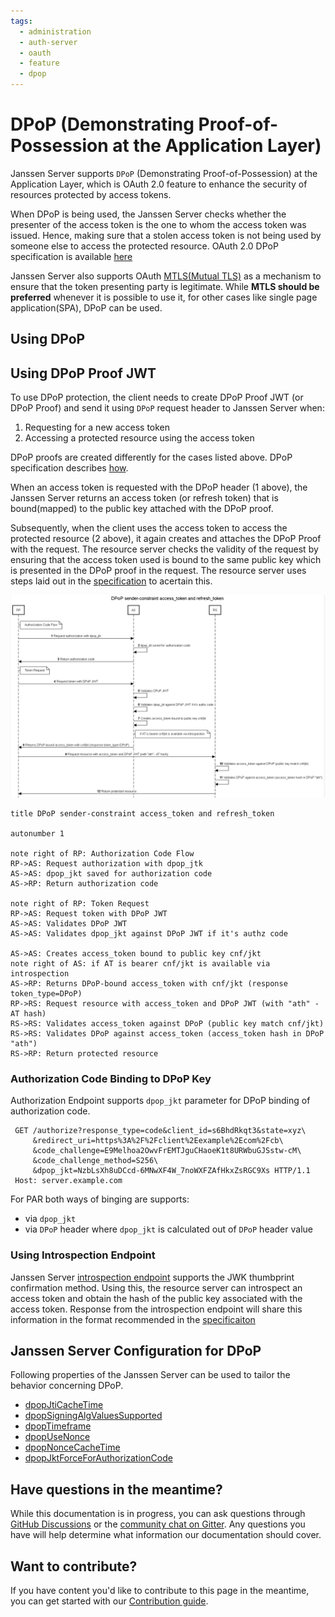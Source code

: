 ```yaml
---
tags:
  - administration
  - auth-server
  - oauth
  - feature
  - dpop
---
```


# DPoP (Demonstrating Proof-of-Possession at the Application Layer)

Janssen Server supports `DPoP` (Demonstrating Proof-of-Possession) at the Application Layer, which is OAuth 2.0 feature
to enhance the security of resources protected by access tokens.

When DPoP is being used, the Janssen Server checks whether the presenter of the access token is the one to whom the
access token was issued. Hence, making sure that a stolen access token is not being used by someone
else to access the protected resource. OAuth 2.0 DPoP specification is available
[here](https://www.ietf.org/archive/id/draft-ietf-oauth-dpop-16.html)

Janssen Server also supports OAuth [MTLS(Mutual TLS)](./mtls.md) as a mechanism to ensure that the token presenting
party is legitimate. While **MTLS should be preferred** whenever it is possible to use it, for other cases like single
page application(SPA), DPoP can be used.

## Using DPoP

## Using DPoP Proof JWT

To use DPoP protection, the client needs to create DPoP Proof JWT (or DPoP Proof) and send it using `DPoP`
request header to Janssen Server when:

1. Requesting for a new access token
2. Accessing a protected resource using the access token

DPoP proofs are created differently for the cases listed above. DPoP specification describes
[how](https://www.ietf.org/archive/id/draft-ietf-oauth-dpop-16.html#name-dpop-proof-jwts).

When an access token is requested with the DPoP header (1 above), the Janssen Server returns an access token (or refresh token) that
is bound(mapped) to the public key attached with the DPoP proof.

Subsequently, when the client uses the access token to access the protected resource (2 above), it again creates and
attaches the DPoP Proof with the request. The resource server checks the validity of the request by ensuring that the
access token used is bound to the same public key which is presented in the DPoP proof in the request. The resource
server uses steps laid out in the
[specification](https://www.ietf.org/archive/id/draft-ietf-oauth-dpop-16.html#name-checking-dpop-proofs) to acertain 
this.

![](../../../assets/dpop-diagram.png)

```text
title DPoP sender-constraint access_token and refresh_token

autonumber 1

note right of RP: Authorization Code Flow
RP->AS: Request authorization with dpop_jtk
AS->AS: dpop_jkt saved for authorization code
AS->RP: Return authorization code

note right of RP: Token Request
RP->AS: Request token with DPoP JWT
AS->AS: Validates DPoP JWT
AS->AS: Validates dpop_jkt against DPoP JWT if it's authz code

AS->AS: Creates access_token bound to public key cnf/jkt
note right of AS: if AT is bearer cnf/jkt is available via introspection 
AS->RP: Returns DPoP-bound access_token with cnf/jkt (response token_type=DPoP)
RP->RS: Request resource with access_token and DPoP JWT (with "ath" - AT hash)
RS->RS: Validates access_token against DPoP (public key match cnf/jkt)
RS->RS: Validates DPoP against access_token (access_token hash in DPoP "ath")
RS->RP: Return protected resource
```

### Authorization Code Binding to DPoP Key

Authorization Endpoint supports `dpop_jkt` parameter for DPoP binding of authorization code.

```text
 GET /authorize?response_type=code&client_id=s6BhdRkqt3&state=xyz\
     &redirect_uri=https%3A%2F%2Fclient%2Eexample%2Ecom%2Fcb\
     &code_challenge=E9Melhoa2OwvFrEMTJguCHaoeK1t8URWbuGJSstw-cM\
     &code_challenge_method=S256\
     &dpop_jkt=NzbLsXh8uDCcd-6MNwXF4W_7noWXFZAfHkxZsRGC9Xs HTTP/1.1
 Host: server.example.com
```

For PAR both ways of binging are supports:
- via `dpop_jkt`
- via `DPoP` header where `dpop_jkt` is calculated out of `DPoP` header value

### Using Introspection Endpoint

Janssen Server [introspection endpoint](../../auth-server/endpoints/introspection.md) supports the JWK thumbprint
confirmation method. Using this, the resource server can introspect an access token and obtain the hash of the public
key associated with the access token. Response from the introspection endpoint will share this information in the format
recommended in the
[specificaiton](https://www.ietf.org/archive/id/draft-ietf-oauth-dpop-16.html#name-jwk-thumbprint-confirmation-)

## Janssen Server Configuration for DPoP

Following properties of the Janssen Server can be used to tailor the behavior concerning DPoP.

- [dpopJtiCacheTime](https://docs.jans.io/head/admin/reference/json/properties/janssenauthserver-properties/#dpopjticachetime)
- [dpopSigningAlgValuesSupported](https://docs.jans.io/head/admin/reference/json/properties/janssenauthserver-properties/#dpopsigningalgvaluessupported)
- [dpopTimeframe](https://docs.jans.io/head/admin/reference/json/properties/janssenauthserver-properties/#dpoptimeframe)
- [dpopUseNonce](https://docs.jans.io/head/admin/reference/json/properties/janssenauthserver-properties/#dpopusenonce)
- [dpopNonceCacheTime](https://docs.jans.io/head/admin/reference/json/properties/janssenauthserver-properties/#dpopnoncecachetime)
- [dpopJktForceForAuthorizationCode]((https://docs.jans.io/head/admin/reference/json/properties/janssenauthserver-properties/#dpopjktforceforauthorizationcode))

## Have questions in the meantime?

While this documentation is in progress, you can ask questions through [GitHub Discussions](https://github.com/JanssenProject/jans/discussions) or the [community chat on Gitter](https://gitter.im/JanssenProject/Lobby). Any questions you have will help determine what information our documentation should cover.

## Want to contribute?

If you have content you'd
like to contribute to this page in the meantime, you can get started with our [Contribution guide](https://docs.jans.io/head/CONTRIBUTING/).